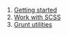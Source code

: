 
1. [Getting started](https://github.com/IOZ/magento_starter_kit/wiki/Getting-started)
2. [Work with SCSS](https://github.com/IOZ/magento_starter_kit/wiki/Work-with-SCSS)
3. [Grunt utilities](https://github.com/IOZ/magento_starter_kit/wiki/Getting-started)
